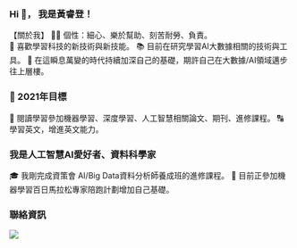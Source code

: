 ### Hi 👋， 我是黃睿登！
【關於我】
  🧑‍🔬 個性：細心、樂於幫助、刻苦耐勞、負責。                              
  💖️ 喜歡學習科技的新技術與新技能。
  📚️ 目前在研究學習AI大數據相關的技術與工具。
  🛫️ 在這瞬息萬變的時代持續加深自己的基礎，期許自己在大數據/AI領域邁步往上層樓。

### 🔭 2021年目標
📖️ 閱讀學習參加機器學習、深度學習、人工智慧相關論文、期刊、進修課程。
🔠️ 學習英文，增進英文能力。

### 我是人工智慧AI愛好者、資料科學家
🎓️ 我剛完成資策會 AI/Big Data資料分析師養成班的進修課程。
🏃 目前正參加機器學習百日馬拉松專家陪跑計劃增加自己基礎。

### 聯絡資訊
[<img src="https://img.shields.io/badge/linkedin%20-%230077B5.svg?&style=for-the-badge&logo=linkedin&logoColor=white"/>
](https://www.linkedin.com/in/%E7%9D%BF%E7%99%BB-%E9%BB%83-b0130b1b4/ "link")
